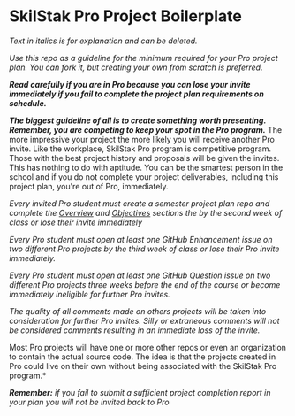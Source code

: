 # SkilStak Pro Project Boilerplate

*Text in italics is for explanation and can be deleted.*

*Use this repo as a guideline for the minimum required for your Pro
project plan. You can fork it, but creating your own from scratch is
preferred.*

***Read carefully if you are in Pro because you can lose your invite
immediately if you fail to complete the project plan requirements on
schedule.***

***The biggest guideline of all is to create something worth
presenting. Remember, you are competing to keep your spot in the
Pro program.*** The more impressive your project the more likely
you will receive another Pro invite. Like the workplace,  SkilStak
Pro program is competitive program. Those with the best project
history and proposals will be given the invites. This has nothing
to do with aptitude. You can be the smartest person in the school
and if you do not complete your project deliverables, including
this project plan, you're out of Pro, immediately.


*Every invited Pro student must create a semester project plan repo
and complete the [Overview](#overview) and [Objectives](#objectives)
sections the by the second week of class or lose their invite
immediately* 

*Every Pro student must open at least one GitHub Enhancement issue on
two different Pro projects by the third week of class or lose their
Pro invite immediately.*

*Every Pro student must open at least one GitHub Question issue on two
different Pro projects three weeks before the end of the course or
become immediately ineligible for further Pro invites.*

*The quality of all comments made on others projects will be taken
into consideration for further Pro invites. Silly or extraneous
comments will not be considered comments resulting in an immediate
loss of the invite.*



Most Pro projects will have one or more other repos
or even an organization to contain the actual source code. The idea
is that the projects created in Pro could live on their own without
being associated with the SkilStak Pro program.*

***Remember:*** *if you fail to submit a sufficient project completion
report in your plan you will not be invited back to Pro*



